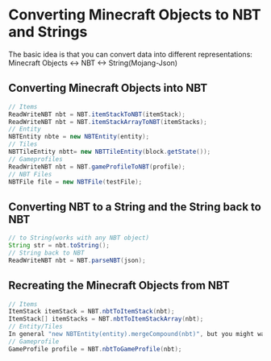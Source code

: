 # Converting Minecraft Objects to NBT and Strings

The basic idea is that you can convert data into different representations:
Minecraft Objects <-> NBT <-> String(Mojang-Json)

## Converting Minecraft Objects into NBT

```java
// Items
ReadWriteNBT nbt = NBT.itemStackToNBT(itemStack);
ReadWriteNBT nbt = NBT.itemStackArrayToNBT(itemStacks);
// Entity
NBTEntity nbte = new NBTEntity(entity);
// Tiles
NBTTileEntity nbtt= new NBTTileEntity(block.getState());
// Gameprofiles
ReadWriteNBT nbt = NBT.gameProfileToNBT(profile);
// NBT Files
NBTFile file = new NBTFile(testFile);
```

## Converting NBT to a String and the String back to NBT

```java
// to String(works with any NBT object)
String str = nbt.toString();
// String back to NBT
ReadWriteNBT nbt = NBT.parseNBT(json);
```

## Recreating the Minecraft Objects from NBT

```java
// Items
ItemStack itemStack = NBT.nbtToItemStack(nbt);
ItemStack[] itemStacks = NBT.nbtToItemStackArray(nbt);
// Entity/Tiles
In general "new NBTEntity(entity).mergeCompound(nbt)", but you might want to remove some data from the nbt first like the Location, uuid and entityId
// Gameprofile
GameProfile profile = NBT.nbtToGameProfile(nbt);
```

